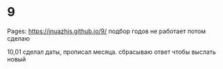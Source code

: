 # 9
Pages: https://inuazhjs.github.io/9/
подбор годов не работает потом сделаю

10,01 сделал даты, прописал месяца. сбрасываю ответ чтобы выслать новый
